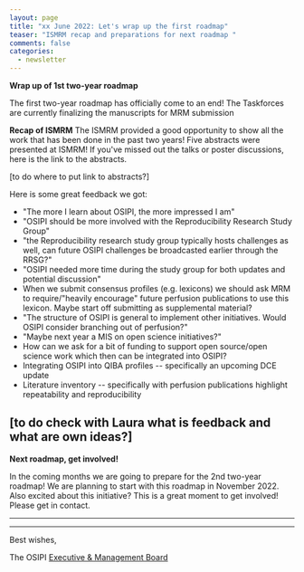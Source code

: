 ```yaml
---
layout: page
title: "xx June 2022: Let's wrap up the first roadmap"
teaser: "ISMRM recap and preparations for next roadmap "
comments: false
categories:
  - newsletter
---
```


**Wrap up of 1st two-year roadmap** 

The first two-year roadmap has officially come to an end! 
The Taskforces are currently finalizing the manuscripts for MRM submission

**Recap of ISMRM**
The ISMRM provided a good opportunity to show all the work that has been done in the past two years!
Five abstracts were presented at ISMRM! If you've missed out the talks or poster discussions, here is the link to the abstracts. 

[to do where to put link to abstracts?]

Here is some great feedback we got:
- "The more I learn about OSIPI, the more impressed I am"
- "OSIPI should be more involved with the Reproducibility Research Study Group"
- "the Reproducibility research study group typically hosts challenges as well, can future OSIPI challenges be broadcasted earlier through the RRSG?"
- "OSIPI needed more time during the study group for both updates and potential discussion"
- When we submit consensus profiles (e.g. lexicons) we should ask MRM to require/"heavily encourage" future perfusion publications to use this lexicon. Maybe start off submitting as supplemental material?
- "The structure of OSIPI is general to implement other initiatives. Would OSIPI consider branching out of perfusion?"  
- "Maybe next year a MIS on open science initiatives?" 
- How can we ask for a bit of funding to support open source/open science work which then can be integrated into OSIPI? 
- Integrating OSIPI into QIBA profiles -- specifically an upcoming DCE update
- Literature inventory -- specifically with perfusion publications highlight repeatability and reproducibility 

[to do check with Laura what is feedback and what are own ideas?]
---

**Next roadmap, get involved!**

In the coming months we are going to prepare for the 2nd two-year roadmap! 
We are planning to start with this roadmap in November 2022. 
Also excited about this initiative? This is a great moment to get involved! Please get in contact.

---


---


Best wishes,

The OSIPI [Executive & Management Board](https://www.osipi.org/emb/)

